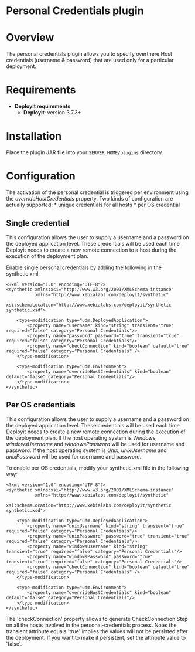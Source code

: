 # Personal Credentials plugin #

# Overview #

The personal credentials plugin allows you to specify overthere.Host credentials (username & password) that are used only for a particular deployment.

# Requirements #

* **Deployit requirements**
	* **Deployit**: version 3.7.3+

# Installation #

Place the plugin JAR file into your `SERVER_HOME/plugins` directory.

# Configuration #

The activation of the personal credential is triggered per environment using the *overrideHostCredentials* property.
Two kinds of configuration are actually supported:
	* unique credentials for all hosts
	* per OS credential
	
## Single credential ##

This configuration allows the user to supply a username and a password on the deployed application level. These credentials will be used each time Deployit needs to create a new remote connection to a host during the execution of the deployment plan.

Enable single personal credentials by adding the following in the synthetic.xml:

```
<?xml version="1.0" encoding="UTF-8"?>
<synthetic xmlns:xsi="http://www.w3.org/2001/XMLSchema-instance"
           xmlns="http://www.xebialabs.com/deployit/synthetic"
           xsi:schemaLocation="http://www.xebialabs.com/deployit/synthetic synthetic.xsd">

    <type-modification type="udm.DeployedApplication">
        <property name="username" kind="string" transient="true" required="false" category="Personal Credentials"/>
        <property name="password" password="true" transient="true" required="false" category="Personal Credentials"/>
        <property name="checkConnection" kind="boolean" default="true" required="false" category="Personal Credentials" />
    </type-modification>

    <type-modification type="udm.Environment">
        <property name="overrideHostCredentials" kind="boolean" default="false" category="Personal Credentials"/>
    </type-modification>
</synthetic>
```

## Per OS credentials ##

This configuration allows the user to supply a username and a password on the deployed application level.
These credentials will be used each time Deployit needs to create a new remote connection during the execution of the deployment plan.
If the host operating system is *Windows*, _windowsUsername_ and _windowsPassword_ will be used for username and password.
If the host operating system is *Unix*, _unixUsername_ and _unixPassword_ will be used for username and password.

To enable per OS credentials, modify your synthetic.xml file in the following way:

```
<?xml version="1.0" encoding="UTF-8"?>
<synthetic xmlns:xsi="http://www.w3.org/2001/XMLSchema-instance"
           xmlns="http://www.xebialabs.com/deployit/synthetic"
           xsi:schemaLocation="http://www.xebialabs.com/deployit/synthetic synthetic.xsd">

    <type-modification type="udm.DeployedApplication">
        <property name="unixUsername" kind="string" transient="true" required="false" category="Personal Credentials"/>
        <property name="unixPassword" password="true" transient="true" required="false" category="Personal Credentials"/>
        <property name="windowsUsername" kind="string" transient="true" required="false" category="Personal Credentials"/>
        <property name="windowsPassword" password="true" transient="true" required="false" category="Personal Credentials"/>
        <property name="checkConnection" kind="boolean" default="true" required="false" category="Personal Credentials" />
    </type-modification>

    <type-modification type="udm.Environment">
        <property name="overrideHostCredentials" kind="boolean" default="false" category="Personal Credentials"/>
    </type-modification>
</synthetic>
```

The 'checkConnection' property allows to generate CheckConnection Step on all the hosts involved in the personal-credentials process.
Note: the transient attribute equals 'true' implies the values will not be persisted after the deployment. If you want to make it persistent, set the attribute value to 'false'.

